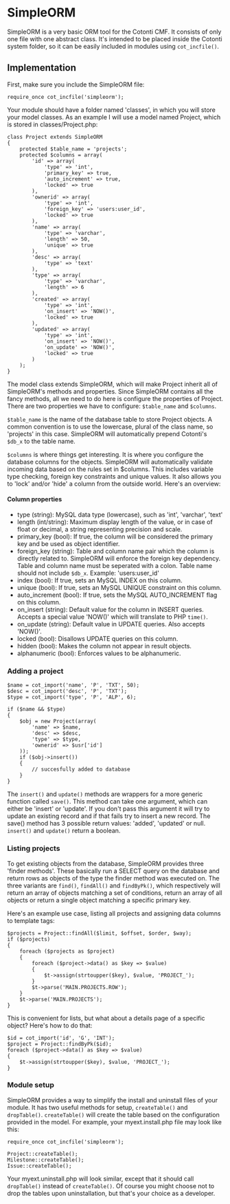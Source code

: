 # SimpleORM

SimpleORM is a very basic ORM tool for the Cotonti CMF. It consists of only one 
file with one abstract class. It's intended to be placed inside the Cotonti 
system folder, so it can be easily included in modules using `cot_incfile()`. 

## Implementation

First, make sure you include the SimpleORM file:

    require_once cot_incfile('simpleorm');

Your module should have a folder named 'classes', in which you will store your 
model classes. As an example I will use a model named Project, which is stored 
in classes/Project.php:

    class Project extends SimpleORM
    {
        protected $table_name = 'projects';
        protected $columns = array(
            'id' => array(
                'type' => 'int',
                'primary_key' => true,
                'auto_increment' => true,
                'locked' => true
            ),
            'ownerid' => array(
                'type' => 'int',
                'foreign_key' => 'users:user_id',
                'locked' => true
            ),
            'name' => array(
                'type' => 'varchar',
                'length' => 50,
                'unique' => true
            ),
            'desc' => array(
                'type' => 'text'
            ),
            'type' => array(
                'type' => 'varchar',
                'length' => 6
            ),
            'created' => array(
                'type' => 'int',
                'on_insert' => 'NOW()',
                'locked' => true
            ),
            'updated' => array(
                'type' => 'int',
                'on_insert' => 'NOW()',
                'on_update' => 'NOW()',
                'locked' => true
            )
        );
    }

The model class extends SimpleORM, which will make Project inherit all of 
SimpleORM's methods and properties. Since SimpleORM contains all the fancy 
methods, all we need to do here is configure the properties of Project. There 
are two properties we have to configure: `$table_name` and `$columns`.

`$table_name` is the name of the database table to store Project objects. A 
common convention is to use the lowercase, plural of the class name, so 
'projects' in this case. SimpleORM will automatically prepend Cotonti's `$db_x` 
to the table name.

`$columns` is where things get interesting. It is where you configure the 
database columns for the objects. SimpleORM will automatically validate incoming 
data based on the rules set in $columns. This includes variable type checking, 
foreign key constraints and unique values. It also allows you to 'lock' and/or 
'hide' a column from the outside world. Here's an overview:

#### Column properties

*   type (string): MySQL data type (lowercase), such as 'int', 'varchar', 'text'
*   length (int/string): Maximum display length of the value, or in case of 
    float or decimal, a string representing precision and scale.
*   primary_key (bool): If true, the column will be considered the primary key 
    and be used as object identifier.
*   foreign_key (string): Table and column name pair which the column is 
    directly related to. SimpleORM will enforce the foreign key dependency. 
    Table and column name must be seperated with a colon. Table name should not 
    include `$db_x`. Example: 'users:user_id'
*   index (bool): If true, sets an MySQL INDEX on this column.
*   unique (bool): If true, sets an MySQL UNIQUE constraint on this column.
*   auto_increment (bool): If true, sets the MySQL AUTO_INCREMENT flag on this 
    column.
*   on_insert (string): Default value for the column in INSERT queries. Accepts 
    a special value 'NOW()' which will translate to PHP `time()`.
*   on_update (string): Default value in UPDATE queries. Also accepts 'NOW()'.
*   locked (bool): Disallows UPDATE queries on this column.
*   hidden (bool): Makes the column not appear in result objects.
*   alphanumeric (bool): Enforces values to be alphanumeric.

### Adding a project

    $name = cot_import('name', 'P', 'TXT', 50);
    $desc = cot_import('desc', 'P', 'TXT');
    $type = cot_import('type', 'P', 'ALP', 6);

    if ($name && $type)
    {
        $obj = new Project(array(
            'name' => $name,
            'desc' => $desc,
            'type' => $type,
            'ownerid' => $usr['id']
        ));
        if ($obj->insert())
        {
            // succesfully added to database
        }
    }

The `insert()` and `update()` methods are wrappers for a more generic function 
called `save()`. This method can take one argument, which can either be 'insert' 
or 'update'. If you don't pass this argument it will try to update an existing 
record and if that fails try to insert a new record. The save() method has 3 
possible return values: 'added', 'updated' or null. `insert()` and `update()` 
return a boolean.

### Listing projects

To get existing objects from the database, SimpleORM provides three 
'finder methods'. These basically run a SELECT query on the database and return 
rows as objects of the type the finder method was executed on. The three 
variants are `find()`, `findAll()` and `findByPk()`, which respectively will 
return an array of objects matching a set of conditions, return an array of all 
objects or return a single object matching a specific primary key.

Here's an example use case, listing all projects and assigning data columns to 
template tags:

    $projects = Project::findAll($limit, $offset, $order, $way);
    if ($projects)
    {
        foreach ($projects as $project)
        {
            foreach ($project->data() as $key => $value)
            {
                $t->assign(strtoupper($key), $value, 'PROJECT_');
            }
            $t->parse('MAIN.PROJECTS.ROW');
        }
        $t->parse('MAIN.PROJECTS');
    }

This is convenient for lists, but what about a details page of a specific 
object? Here's how to do that:

    $id = cot_import('id', 'G', 'INT');
    $project = Project::findByPk($id);
    foreach ($project->data() as $key => $value)
    {
        $t->assign(strtoupper($key), $value, 'PROJECT_');
    }

### Module setup

SimpleORM provides a way to simplify the install and uninstall files of your 
module. It has two useful methods for setup, `createTable()` and `dropTable()`. 
`createTable()` will create the table based on the configuration provided in the 
model. For example, your myext.install.php file may look like this:

    require_once cot_incfile('simpleorm');

    Project::createTable();
    Milestone::createTable();
    Issue::createTable();

Your myext.uninstall.php will look similar, except that it should call 
`dropTable()` instead of `createTable()`. Of course you might choose not to drop 
the tables upon uninstallation, but that's your choice as a developer.